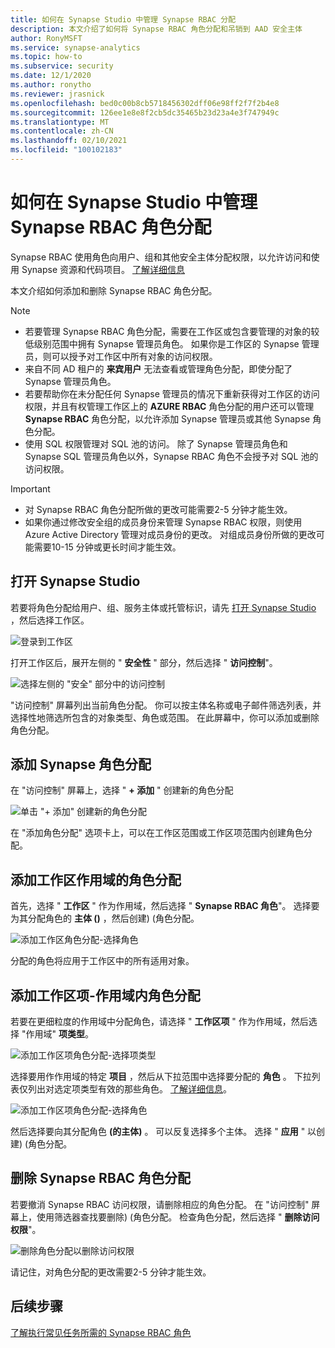```yaml
---
title: 如何在 Synapse Studio 中管理 Synapse RBAC 分配
description: 本文介绍了如何将 Synapse RBAC 角色分配和吊销到 AAD 安全主体
author: RonyMSFT
ms.service: synapse-analytics
ms.topic: how-to
ms.subservice: security
ms.date: 12/1/2020
ms.author: ronytho
ms.reviewer: jrasnick
ms.openlocfilehash: bed0c00b8cb5718456302dff06e98ff2f7f2b4e8
ms.sourcegitcommit: 126ee1e8e8f2cb5dc35465b23d23a4e3f747949c
ms.translationtype: MT
ms.contentlocale: zh-CN
ms.lasthandoff: 02/10/2021
ms.locfileid: "100102183"
---
```

# <a name="how-to-manage-synapse-rbac-role-assignments-in-synapse-studio"></a>如何在 Synapse Studio 中管理 Synapse RBAC 角色分配

Synapse RBAC 使用角色向用户、组和其他安全主体分配权限，以允许访问和使用 Synapse 资源和代码项目。  [了解详细信息](./synapse-workspace-synapse-rbac.md)

本文介绍如何添加和删除 Synapse RBAC 角色分配。

>[!Note]
>- 若要管理 Synapse RBAC 角色分配，需要在工作区或包含要管理的对象的较低级别范围中拥有 Synapse 管理员角色。 如果你是工作区的 Synapse 管理员，则可以授予对工作区中所有对象的访问权限。 
>- 来自不同 AD 租户的 **来宾用户** 无法查看或管理角色分配，即使分配了 Synapse 管理员角色。
>- 若要帮助你在未分配任何 Synapse 管理员的情况下重新获得对工作区的访问权限，并且有权管理工作区上的 **AZURE RBAC** 角色分配的用户还可以管理 **Synapse RBAC** 角色分配，以允许添加 Synapse 管理员或其他 Synapse 角色分配。
>- 使用 SQL 权限管理对 SQL 池的访问。  除了 Synapse 管理员角色和 Synapse SQL 管理员角色以外，Synapse RBAC 角色不会授予对 SQL 池的访问权限。

>[!important]
>- 对 Synapse RBAC 角色分配所做的更改可能需要2-5 分钟才能生效。 
>- 如果你通过修改安全组的成员身份来管理 Synapse RBAC 权限，则使用 Azure Active Directory 管理对成员身份的更改。  对组成员身份所做的更改可能需要10-15 分钟或更长时间才能生效。

## <a name="open-synapse-studio"></a>打开 Synapse Studio  

若要将角色分配给用户、组、服务主体或托管标识，请先 [打开 Synapse Studio](https://web.azuresynapse.net/) ，然后选择工作区。 

![登录到工作区](./media/common/login-workspace.png) 
 
 打开工作区后，展开左侧的 " **安全性** " 部分，然后选择 " **访问控制**"。 

 ![选择左侧的 "安全" 部分中的访问控制](./media/how-to-manage-synapse-rbac-role-assignments/left-nav-security-access-control.png)

"访问控制" 屏幕列出当前角色分配。  你可以按主体名称或电子邮件筛选列表，并选择性地筛选所包含的对象类型、角色或范围。 在此屏幕中，你可以添加或删除角色分配。  

## <a name="add-a-synapse-role-assignment"></a>添加 Synapse 角色分配

在 "访问控制" 屏幕上，选择 " **+ 添加** " 创建新的角色分配

![单击 "+ 添加" 创建新的角色分配](./media/how-to-manage-synapse-rbac-role-assignments/access-control-add.png)

在 "添加角色分配" 选项卡上，可以在工作区范围或工作区项范围内创建角色分配。 

## <a name="add-workspace-scoped-role-assignment"></a>添加工作区作用域的角色分配

首先，选择 " **工作区** " 作为作用域，然后选择 " **Synapse RBAC 角色**"。  选择要为其分配角色的 **主体 ()** ，然后创建)  (角色分配。 

![添加工作区角色分配-选择角色](./media/how-to-manage-synapse-rbac-role-assignments/access-control-workspace-role-assignment.png) 

分配的角色将应用于工作区中的所有适用对象。

## <a name="add-workspace-item-scoped-role-assignment"></a>添加工作区项-作用域内角色分配

若要在更细粒度的作用域中分配角色，请选择 " **工作区项** " 作为作用域，然后选择 "作用域" **项类型**。       

![添加工作区项角色分配-选择项类型](./media/how-to-manage-synapse-rbac-role-assignments/access-control-add-workspace-item-assignment-select-item-type.png) 

选择要用作作用域的特定 **项目** ，然后从下拉范围中选择要分配的 **角色** 。  下拉列表仅列出对选定项类型有效的那些角色。 [了解详细信息](./synapse-workspace-synapse-rbac.md)。  

![添加工作区项角色分配-选择角色](./media/how-to-manage-synapse-rbac-role-assignments/access-control-add-workspace-item-assignment-select-role.png) 
 
然后选择要向其分配角色 **(的主体)** 。  可以反复选择多个主体。  选择 " **应用** " 以创建)  (角色分配。

## <a name="remove-a-synapse-rbac-role-assignment"></a>删除 Synapse RBAC 角色分配

若要撤消 Synapse RBAC 访问权限，请删除相应的角色分配。  在 "访问控制" 屏幕上，使用筛选器查找要删除)  (角色分配。  检查角色分配，然后选择 " **删除访问权限**"。   

![删除角色分配以删除访问权限](./media/how-to-manage-synapse-rbac-role-assignments/access-control-remove-access.png)

请记住，对角色分配的更改需要2-5 分钟才能生效。   

## <a name="next-steps"></a>后续步骤

[了解执行常见任务所需的 Synapse RBAC 角色](./synapse-workspace-understand-what-role-you-need.md)